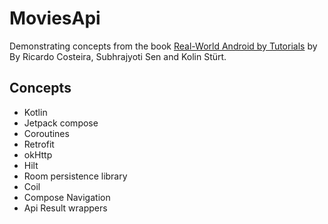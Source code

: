 # MoviesApi

Demonstrating concepts from the book <a href="https://www.raywenderlich.com/books/real-world-android-by-tutorials/v1.0">Real-World Android by Tutorials</a> by By Ricardo Costeira, Subhrajyoti Sen and Kolin Stürt.

## Concepts 

  * Kotlin
  * Jetpack compose
  * Coroutines 
  * Retrofit
  * okHttp
  * Hilt
  * Room persistence library
  * Coil
  * Compose Navigation
  * Api Result wrappers

